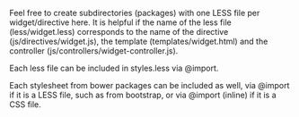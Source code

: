 Feel free to create subdirectories (packages) with one LESS file per widget/directive here. It is helpful if the name of the less file (less/widget.less) corresponds to the name of the directive (js/directives/widget.js), the template (templates/widget.html) and the controller (js/controllers/widget-controller.js).

Each less file can be included in styles.less via @import.

Each stylesheet from bower packages can be included as well, via @import if it is a LESS file, such as from bootstrap, or via @import (inline) if it is a CSS file.
